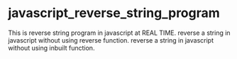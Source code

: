 # javascript_reverse_string_program

This is reverse string program in javascript at REAL TIME.
reverse a string in javascript without using reverse function.
reverse a string in javascript without using inbuilt function.
